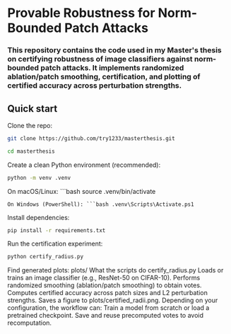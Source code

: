 # Provable Robustness for Norm-Bounded Patch Attacks
### This repository contains the code used in my Master's thesis on certifying robustness of image classifiers against norm-bounded patch attacks. It implements randomized ablation/patch smoothing, certification, and plotting of certified accuracy across perturbation strengths.
## Quick start
Clone the repo:
```bash
git clone https://github.com/try1233/masterthesis.git
```
```bash
cd masterthesis
```

Create a clean Python environment (recommended):

```bash
python -m venv .venv 
```
On macOS/Linux: ```bash source .venv/bin/activate 
```
On Windows (PowerShell): ```bash .venv\Scripts\Activate.ps1 
```
Install dependencies:
```bash 
pip install -r requirements.txt
```
Run the certification experiment:
```bash 
python certify_radius.py
```
Find generated plots:
plots/
What the scripts do
certify_radius.py
Loads or trains an image classifier (e.g., ResNet-50 on CIFAR-10).
Performs randomized smoothing (ablation/patch smoothing) to obtain votes.
Computes certified accuracy across patch sizes and L2 perturbation strengths.
Saves a figure to plots/certified_radii.png.
Depending on your configuration, the workflow can:
Train a model from scratch or load a pretrained checkpoint.
Save and reuse precomputed votes to avoid recomputation.
